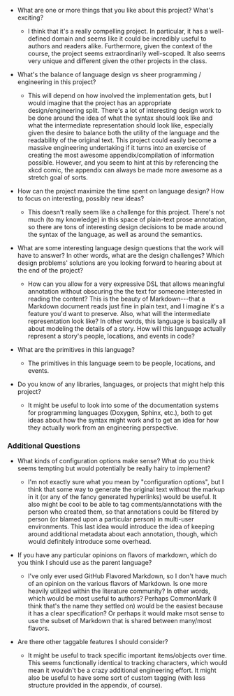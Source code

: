 * What are one or more things that you like about this project? What's exciting?

  * I think that it's a really compelling project. In particular, it has a
well-defined domain and seems like it could be incredibly useful to authors and
readers alike. Furthermore, given the context of the course, the project seems
extraordinarily well-scoped. It also seems very unique and different given the
other projects in the class.


* What's the balance of language design vs sheer programming / engineering in
  this project?

  * This will depend on how involved the implementation gets, but I would imagine
that the project has an appropriate design/engineering split. There's a lot
of interesting design work to be done around the idea of what the syntax
should look like and what the intermediate representation should look like,
especially given the desire to balance both the utility of the language and
the readability of the original text. This project could easily become a
massive engineering undertaking if it turns into an exercise of creating the
most awesome appendix/compilation of information possible. However, and
you seem to hint at this by referencing the xkcd comic, the appendix can
always be made more awesome as a stretch goal of sorts.


* How can the project maximize the time spent on language design? How to
  focus on interesting, possibly new ideas?

  * This doesn't really seem like a challenge for this project. There's not
much (to my knowledge) in this space of plain-text prose annotation, so
there are tons of interesting design decisions to be made around the
syntax of the language, as well as around the semantics. 


* What are some interesting language design questions that the work will have
  to answer? In other words, what are the design challenges? Which design
  problems' solutions are you looking forward to hearing about at the end of
  the project?

  * How can you allow for a very expressive DSL that allows meaningful
annotation without obscuring the the text for someone interested in
reading the content? This is the beauty of Markdown---that a Markdown document
reads just fine in plain text, and I imagine it's a feature you'd want to
preserve. Also, what will the intermediate representation look like? In other
words, this language is basically all about modeling the details of a story.
How will this language actually represent a story's people, locations, and
events in code?


* What are the primitives in this language?

    * The primitives in this language seem to be people, locations,
and events.


* Do you know of any libraries, languages, or projects that might help
  this project?

    * It might be useful to look into some of the documentation systems for
programming languages (Doxygen, Sphinx, etc.), both to get ideas about
how the syntax might work and to get an idea for how they actually work
from an engineering perspective.

### Additional Questions

* What kinds of configuration options make sense? What do you think seems
  tempting but would potentially be really hairy to implement?

    * I'm not exactly sure what you mean by "configuration options", but
I think that some way to generate the original text without the markup
in it (or any of the fancy generated hyperlinks) would be useful. It
also might be cool to be able to tag comments/annotations with the person
who created them, so that annotations could be filtered by person (or
blamed upon a particular person) in multi-user environments. This last
idea would introduce the idea of keeping around additional metadata about
each annotation, though, which would definitely introduce some overhead.


* If you have any particular opinions on flavors of markdown, which do you
  think I should use as the parent language?

    * I've only ever used GitHub Flavored Markdown, so I don't have much of
an opinion on the various flavors of Markdown. Is one more heavily
utilized within the literature community? In other words, which would be
most useful to authors? Perhaps CommonMark (I think that's the name they
settled on) would be the easiest because it has a clear specification? Or
perhaps it would make msot sense to use the subset of Markdown that is
shared between many/most flavors.


* Are there other taggable features I should consider?

    * It might be useful to track specific important items/objects over time. This
seems functionally identical to tracking characters, which would mean it
wouldn't be a crazy additional engineering effort. It might also be useful
to have some sort of custom tagging (with less structure provided in the
appendix, of course).
